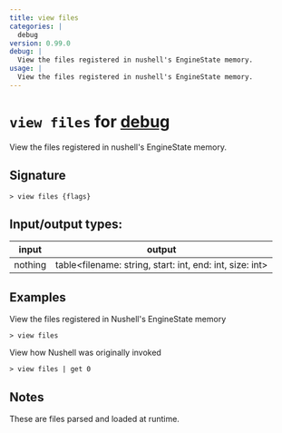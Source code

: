 ```yaml
---
title: view files
categories: |
  debug
version: 0.99.0
debug: |
  View the files registered in nushell's EngineState memory.
usage: |
  View the files registered in nushell's EngineState memory.
---
```

<!-- This file is automatically generated. Please edit the command in https://github.com/nushell/nushell instead. -->

# `view files` for [debug](/commands/categories/debug.md)

<div class='command-title'>View the files registered in nushell&#x27;s EngineState memory.</div>

## Signature

```> view files {flags} ```


## Input/output types:

| input   | output                                                   |
| ------- | -------------------------------------------------------- |
| nothing | table\<filename: string, start: int, end: int, size: int\> |

## Examples

View the files registered in Nushell's EngineState memory
```nu
> view files

```

View how Nushell was originally invoked
```nu
> view files | get 0

```

## Notes
These are files parsed and loaded at runtime.